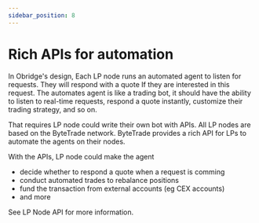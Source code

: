 ```yaml
---
sidebar_position: 8
---
```


# Rich APIs for automation

In Obridge's design, Each LP node runs an automated agent to listen for requests. They will respond with a quote If they are interested in this request. The automates agent is like a trading bot, it should have the ability to listen to real-time requests, respond a quote instantly, customize their trading strategy, and so on.

That requires LP node could write their own bot with APIs. All LP nodes are based on the ByteTrade network. ByteTrade provides a rich API for LPs to automate the agents on their nodes.

With the APIs, LP node could make the agent

* decide whether to respond a quote when a request is comming
* conduct automated trades to rebalance positions
* fund the transaction from external accounts (eg CEX accounts)
* and more

See LP Node API for more information.